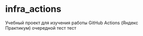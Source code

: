 # infra_actions
Учебный проект для изучения работы GitHub Actions (Яндекс Практикум)
очередной тест
тест